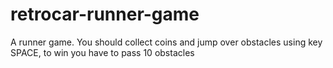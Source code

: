 # retrocar-runner-game
A runner game. You should collect coins and jump over obstacles using key SPACE, to win you have to pass 10 obstacles

